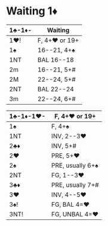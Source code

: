 # Waiting 1♦

| 1♣-1♦- | Waiting |
|--------|---------|
| 1♥!    | F, 4+♥ or 19+
| 1♠     | 16--21, 4+♠
| 1NT    | BAL 16--18
| 2m     | 16--21, 5+#
| 2M     | 22--24, 5+#
| 2NT    | BAL 22--24
| 3m     | 22--24, 6+#

| 1♣-1♦-1♥-  | F, 4+♥ or 19+ |
|------------|---------------|
| 1♠         | F, 4+♠
| 1NT        | INV, 2--3♥
| 2♣♦        | INV, 5+#
| 2♥         | PRE, 5+♥
| 2♠         | PRE, usually 6+♠
| 2NT        | FG, 1--3♥
| 3♣♦        | PRE, usually 7+#
| 3♥         | INV, 4--5♥
| 3♠!        | FG, BAL 4=♥
| 3NT!       | FG, UNBAL 4=♥
